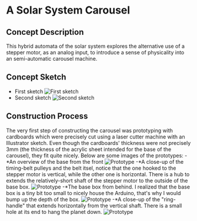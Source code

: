 # A Solar System Carousel
## Concept Description
This hybrid automata of the solar system explores the alternative use of a stepper motor, as an analog input, to introduce a sense of physicality into an semi-automatic carousel machine. 

## Concept Sketch

- First sketch
![First sketch](https://raw.githubusercontent.com/vtn238/machineLab/master/midterm/midterm-sketch.jpg)
- Second sketch
![Second sketch](https://raw.githubusercontent.com/vtn238/machineLab/master/midterm/midterm-sktech2.jpg)

## Construction Process
The very first step of constructing the carousel was prototyping with cardboards which were precisely cut using a laser cutter machine with an Illustrator sketch. Even though the cardboards' thickness were not precisely 3mm (the thickness of the acrylic sheet intended for the base of the carousel), they fit quite nicely. Below are some images of the prototypes:
-*An overview of the base from the front
![Prototype](https://raw.githubusercontent.com/vtn238/machineLab/master/midterm/prototype_3.jpg)
-*A close-up of the timing-belt pulleys and the belt itsel, notice that the one hooked to the stepper motor is vertical, while the other one is horizontal. There is a hub to extends the relatively-short shaft of the stepper motor to the outside of the base box.
![Prototype](https://raw.githubusercontent.com/vtn238/machineLab/master/midterm/prototype_1.jpg)
-*The base box from behind. I realized that the base box is a tiny bit too small to nicely house the Arduino, that's why I would bump up the depth of the box.
![Prototype](https://raw.githubusercontent.com/vtn238/machineLab/master/midterm/prototype_2.jpg)
-*A close-up of the "ring-handle" that extends horizontally from the vertical shaft. There is a small hole at its end to hang the planet down.
![Prototype](https://raw.githubusercontent.com/vtn238/machineLab/master/midterm/prototype_4.jpg)
